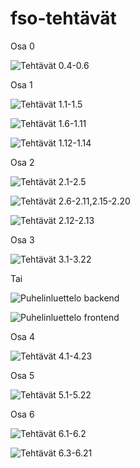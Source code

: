 # fso-tehtävät

Osa 0

![Tehtävät 0.4-0.6](https://github.com/K123AsJ0k1/fso-tehtavat/tree/main/Osa%200/Teht%C3%A4v%C3%A4t%200.4-0.6)

Osa 1

![Tehtävät 1.1-1.5](https://github.com/K123AsJ0k1/fso-tehtavat/tree/main/Osa%201/Teht%C3%A4v%C3%A4t/kurssitiedot)

![Tehtävät 1.6-1.11](https://github.com/K123AsJ0k1/fso-tehtavat/tree/main/Osa%201/Teht%C3%A4v%C3%A4t/unicafe)

![Tehtävät 1.12-1.14](https://github.com/K123AsJ0k1/fso-tehtavat/tree/main/Osa%201/Teht%C3%A4v%C3%A4t/anekdootit)

Osa 2

![Tehtävät 2.1-2.5](https://github.com/K123AsJ0k1/fso-tehtavat/tree/main/Osa%202/Teht%C3%A4v%C3%A4t/kurssitiedot)

![Tehtävät 2.6-2.11,2.15-2.20](https://github.com/K123AsJ0k1/fso-tehtavat/tree/main/Osa%202/Teht%C3%A4v%C3%A4t/puhelinluettelo)

![Tehtävät 2.12-2.13](https://github.com/K123AsJ0k1/fso-tehtavat/tree/main/Osa%202/Teht%C3%A4v%C3%A4t/maiden)

Osa 3

![Tehtävät 3.1-3.22](https://github.com/K123AsJ0k1/fso-ts-3)

Tai

![Puhelinluettelo backend](https://github.com/K123AsJ0k1/fso-ts-3)

![Puhelinluettelo frontend](https://github.com/K123AsJ0k1/fso-tehtavat/tree/main/Osa%203/Teht%C3%A4v%C3%A4t/puhelinluettelo)

Osa 4

![Tehtävät 4.1-4.23](https://github.com/K123AsJ0k1/fso-tehtavat/tree/main/Osa%204/Teht%C3%A4v%C3%A4t/blogilista)

Osa 5

![Tehtävät 5.1-5.22](https://github.com/K123AsJ0k1/fso-tehtavat/tree/main/Osa%205/Teht%C3%A4v%C3%A4t)

Osa 6 

![Tehtävät 6.1-6.2](https://github.com/K123AsJ0k1/fso-tehtavat/tree/main/Osa%206/Teht%C3%A4v%C3%A4t/unicafe-redux)

![Tehtävät 6.3-6.21](https://github.com/K123AsJ0k1/fso-tehtavat/tree/main/Osa%206/Teht%C3%A4v%C3%A4t/redux-anecdotes)
